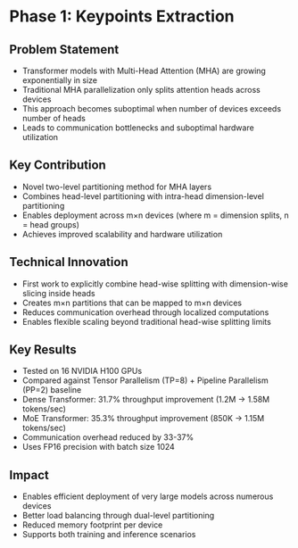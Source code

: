 # Phase 1: Keypoints Extraction

## Problem Statement
- Transformer models with Multi-Head Attention (MHA) are growing exponentially in size
- Traditional MHA parallelization only splits attention heads across devices
- This approach becomes suboptimal when number of devices exceeds number of heads
- Leads to communication bottlenecks and suboptimal hardware utilization

## Key Contribution
- Novel two-level partitioning method for MHA layers
- Combines head-level partitioning with intra-head dimension-level partitioning
- Enables deployment across m×n devices (where m = dimension splits, n = head groups)
- Achieves improved scalability and hardware utilization

## Technical Innovation
- First work to explicitly combine head-wise splitting with dimension-wise slicing inside heads
- Creates m×n partitions that can be mapped to m×n devices
- Reduces communication overhead through localized computations
- Enables flexible scaling beyond traditional head-wise splitting limits

## Key Results
- Tested on 16 NVIDIA H100 GPUs
- Compared against Tensor Parallelism (TP=8) + Pipeline Parallelism (PP=2) baseline
- Dense Transformer: 31.7% throughput improvement (1.2M → 1.58M tokens/sec)
- MoE Transformer: 35.3% throughput improvement (850K → 1.15M tokens/sec)
- Communication overhead reduced by 33-37%
- Uses FP16 precision with batch size 1024

## Impact
- Enables efficient deployment of very large models across numerous devices
- Better load balancing through dual-level partitioning
- Reduced memory footprint per device
- Supports both training and inference scenarios